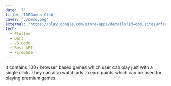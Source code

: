 ```yaml
---
date: '7'
title: '100Games Club'
cover: './demo.png'
external: 'https://play.google.com/store/apps/details?id=com.sitesurface.mini_games'
tech:
  - Flutter
  - Dart
  - VS Code
  - Rest API
  - Firebase
---
```


It contains 100+ browser based games which user can play just with a single click. They can also watch ads to earn points which can be used for playing premium games.

